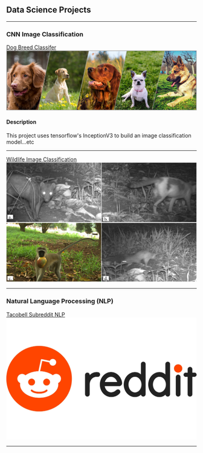 ## Data Science Projects

---

### CNN Image Classification 

[Dog Breed Classifer](https://github.com/lgonzal6/dog_breed_classifier)
<img src="images/dog_collage2.png?raw=true"/>

#### Description
This project uses tensorflow's InceptionV3 to build an image classification model...etc

---
[Wildlife Image Classification](https://github.com/lgonzal6/Wildlife_Image_Classification)
<img src="images/wild_life2.jpeg?raw=true"/>


---
### Natural Language Processing (NLP)

[Tacobell Subreddit NLP](https://github.com/lgonzal6/tacobell_reddit_nlp)
<img src="images/reddit.jpeg?raw=true"/>





---

